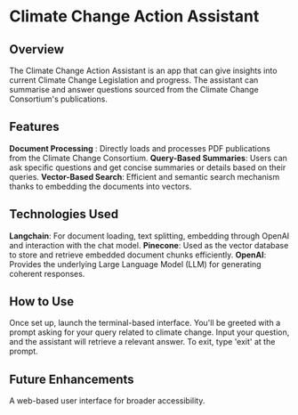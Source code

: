 # Climate Change Action Assistant

## Overview
The Climate Change Action Assistant is an app that can give insights into current Climate Change Legislation and progress. The assistant can summarise and answer questions sourced from the Climate Change Consortium's publications.

## Features
**Document Processing** : Directly loads and processes PDF publications from the Climate Change Consortium.
**Query-Based Summaries**: Users can ask specific questions and get concise summaries or details based on their queries.
**Vector-Based Search**: Efficient and semantic search mechanism thanks to embedding the documents into vectors.

## Technologies Used
**Langchain**: For document loading, text splitting, embedding through OpenAI and interaction with the chat model.
**Pinecone**: Used as the vector database to store and retrieve embedded document chunks efficiently.
**OpenAI**: Provides the underlying Large Language Model (LLM) for generating coherent responses.

## How to Use
Once set up, launch the terminal-based interface.
You'll be greeted with a prompt asking for your query related to climate change.
Input your question, and the assistant will retrieve a relevant answer.
To exit, type 'exit' at the prompt.

## Future Enhancements
A web-based user interface for broader accessibility.